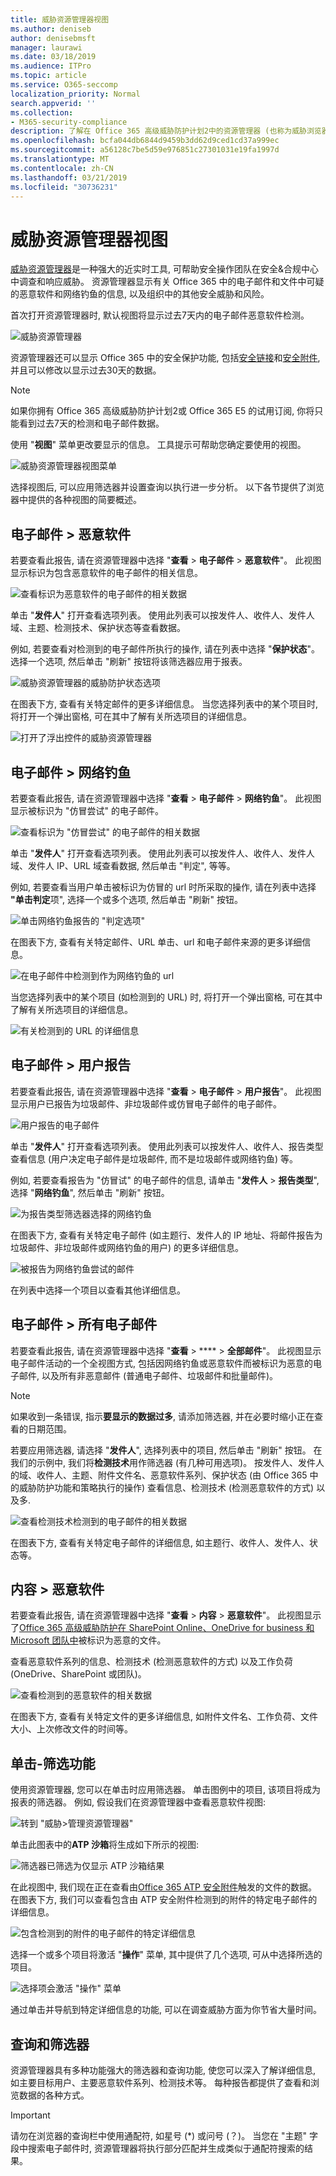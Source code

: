 ```yaml
---
title: 威胁资源管理器视图
ms.author: deniseb
author: denisebmsft
manager: laurawi
ms.date: 03/18/2019
ms.audience: ITPro
ms.topic: article
ms.service: O365-seccomp
localization_priority: Normal
search.appverid: ''
ms.collection:
- M365-security-compliance
description: 了解在 Office 365 高级威胁防护计划2中的资源管理器 (也称为威胁浏览器) 中可用的各种类型的视图。
ms.openlocfilehash: bcfa044db6844d9459b3dd62d9ced1cd37a999ec
ms.sourcegitcommit: a56128c7be5d59e976851c27301031e19fa1997d
ms.translationtype: MT
ms.contentlocale: zh-CN
ms.lasthandoff: 03/21/2019
ms.locfileid: "30736231"
---
```

# <a name="threat-explorer-views"></a>威胁资源管理器视图

[威胁资源管理器](use-explorer-in-security-and-compliance.md)是一种强大的近实时工具, 可帮助安全操作团队在安全&amp;合规中心中调查和响应威胁。 资源管理器显示有关 Office 365 中的电子邮件和文件中可疑的恶意软件和网络钓鱼的信息, 以及组织中的其他安全威胁和风险。 

首次打开资源管理器时, 默认视图将显示过去7天内的电子邮件恶意软件检测。 

![威胁资源管理器](media/ThreatExplorerFirstOpened.png)

资源管理器还可以显示 Office 365 中的安全保护功能, 包括[安全链接](atp-safe-links.md)和[安全附件](atp-safe-attachments.md), 并且可以修改以显示过去30天的数据。 

> [!NOTE]
> 如果你拥有 Office 365 高级威胁防护计划2或 Office 365 E5 的试用订阅, 你将只能看到过去7天的检测和电子邮件数据。
  
使用 "**视图**" 菜单更改要显示的信息。 工具提示可帮助您确定要使用的视图。
  
![威胁资源管理器视图菜单](media/ThreatExplorerViewMenu.png)

选择视图后, 可以应用筛选器并设置查询以执行进一步分析。 以下各节提供了浏览器中提供的各种视图的简要概述。  

## <a name="email--malware"></a>电子邮件 > 恶意软件

若要查看此报告, 请在资源管理器中选择 "**查看** > **电子邮件** > **恶意软件**"。 此视图显示标识为包含恶意软件的电子邮件的相关信息。  

![查看标识为恶意软件的电子邮件的相关数据](media/ExplorerEmailMalwareMenu.png) 

单击 "**发件人**" 打开查看选项列表。 使用此列表可以按发件人、收件人、发件人域、主题、检测技术、保护状态等查看数据。 

例如, 若要查看对检测到的电子邮件所执行的操作, 请在列表中选择 "**保护状态**"。 选择一个选项, 然后单击 "刷新" 按钮将该筛选器应用于报表。

![威胁资源管理器的威胁防护状态选项](media/ThreatExplorerProtectionStatusOptions.png)

在图表下方, 查看有关特定邮件的更多详细信息。 当您选择列表中的某个项目时, 将打开一个弹出窗格, 可在其中了解有关所选项目的详细信息。 

![打开了浮出控件的威胁资源管理器](media/ThreatExplorerMalwareItemSelectedFlyout.png)

## <a name="email--phish"></a>电子邮件 > 网络钓鱼

若要查看此报告, 请在资源管理器中选择 "**查看** > **电子邮件** > **网络钓鱼**"。 此视图显示被标识为 "仿冒尝试" 的电子邮件。  

![查看标识为 "仿冒尝试" 的电子邮件的相关数据](media/ThreatExplorerEmailPhish.png) 

单击 "**发件人**" 打开查看选项列表。 使用此列表可以按发件人、收件人、发件人域、发件人 IP、URL 域查看数据, 然后单击 "判定", 等等。 

例如, 若要查看当用户单击被标识为仿冒的 url 时所采取的操作, 请在列表中选择 **"单击判定**项", 选择一个或多个选项, 然后单击 "刷新" 按钮。

![单击网络钓鱼报告的 "判定选项"](media/ThreatExplorerEmailPhishClickVerdictOptions.png)

在图表下方, 查看有关特定邮件、URL 单击、url 和电子邮件来源的更多详细信息。 

![在电子邮件中检测到作为网络钓鱼的 url](media/ThreatExplorerEmailPhishURLs.png)

当您选择列表中的某个项目 (如检测到的 URL) 时, 将打开一个弹出窗格, 可在其中了解有关所选项目的详细信息。 

![有关检测到的 URL 的详细信息](media/ThreatExplorerEmailPhishURLDetails.png)

## <a name="email--user-reported"></a>电子邮件 > 用户报告

若要查看此报告, 请在资源管理器中选择 "**查看** > **电子邮件** > **用户报告**"。 此视图显示用户已报告为垃圾邮件、非垃圾邮件或仿冒电子邮件的电子邮件。 

![用户报告的电子邮件](media/ThreatExplorerEmailUserReportedViewOptions.png) 

单击 "**发件人**" 打开查看选项列表。 使用此列表可以按发件人、收件人、报告类型查看信息 (用户决定电子邮件是垃圾邮件, 而不是垃圾邮件或网络钓鱼) 等。 

例如, 若要查看报告为 "仿冒试" 的电子邮件的信息, 请单击 "**发件人** > **报告类型**", 选择 "**网络钓鱼**", 然后单击 "刷新" 按钮。

![为报告类型筛选器选择的网络钓鱼](media/ThreatExplorerEmailUserReportedPhishSelected.png)

在图表下方, 查看有关特定电子邮件 (如主题行、发件人的 IP 地址、将邮件报告为垃圾邮件、非垃圾邮件或网络钓鱼的用户) 的更多详细信息。 

![被报告为网络钓鱼尝试的邮件](media/ThreatExplorerEmailPhishUserReportedPhishDetails.png)

在列表中选择一个项目以查看其他详细信息。

## <a name="email--all-email"></a>电子邮件 > 所有电子邮件

若要查看此报告, 请在资源管理器中选择 "**查看** > **** > **全部邮件**"。 此视图显示电子邮件活动的一个全视图方式, 包括因网络钓鱼或恶意软件而被标识为恶意的电子邮件, 以及所有非恶意邮件 (普通电子邮件、垃圾邮件和批量邮件)。 

> [!NOTE]
> 如果收到一条错误, 指示**要显示的数据过多**, 请添加筛选器, 并在必要时缩小正在查看的日期范围。 

若要应用筛选器, 请选择 "**发件人**", 选择列表中的项目, 然后单击 "刷新" 按钮。 在我们的示例中, 我们将**检测技术**用作筛选器 (有几种可用选项)。 按发件人、发件人的域、收件人、主题、附件文件名、恶意软件系列、保护状态 (由 Office 365 中的威胁防护功能和策略执行的操作) 查看信息、检测技术 (检测恶意软件的方式) 以及多. 

![查看检测技术检测到的电子邮件的相关数据](media/0c032eb3-6021-4174-9f06-ff8f30c245ca.png) 

在图表下方, 查看有关特定电子邮件的详细信息, 如主题行、收件人、发件人、状态等。 

## <a name="content--malware"></a>内容 > 恶意软件

若要查看此报告, 请在资源管理器中选择 "**查看** > **内容** > **恶意软件**"。 此视图显示了[Office 365 高级威胁防护在 SharePoint Online、OneDrive for business 和 Microsoft 团队中](atp-for-spo-odb-and-teams.md)被标识为恶意的文件。

查看恶意软件系列的信息、检测技术 (检测恶意软件的方式) 以及工作负荷 (OneDrive、SharePoint 或团队)。 

![查看检测到的恶意软件的相关数据](media/d11dc568-b091-4159-b261-df13d76b520b.png)  

在图表下方, 查看有关特定文件的更多详细信息, 如附件文件名、工作负荷、文件大小、上次修改文件的时间等。 
  
## <a name="click-to-filter-capabilities"></a>单击-筛选功能

使用资源管理器, 您可以在单击时应用筛选器。 单击图例中的项目, 该项目将成为报表的筛选器。 例如, 假设我们在资源管理器中查看恶意软件视图:
  
![转到 "威胁\>管理资源管理器"](media/cab32fa2-66f1-4ad5-bc1d-2bac4dbeb48c.png)
  
单击此图表中的**ATP 沙箱**将生成如下所示的视图: 
  
![筛选器已筛选为仅显示 ATP 沙箱结果](media/7241d7dd-27bc-467d-9db8-6e806c49df14.png)
  
在此视图中, 我们现在正在查看由[Office 365 ATP 安全附件](atp-safe-attachments.md)触发的文件的数据。 在图表下方, 我们可以查看包含由 ATP 安全附件检测到的附件的特定电子邮件的详细信息。
  
![包含检测到的附件的电子邮件的特定详细信息](media/c91fb05c-d1d4-4085-acc6-f7008a415c2a.png)
  
选择一个或多个项目将激活 "**操作**" 菜单, 其中提供了几个选项, 可从中选择所选的项目。 
  
![选择项会激活 "操作" 菜单](media/95f127a4-1b2a-4a76-88b9-096e3ba27d1b.png)
  
通过单击并导航到特定详细信息的功能, 可以在调查威胁方面为你节省大量时间。

## <a name="queries-and-filters"></a>查询和筛选器

资源管理器具有多种功能强大的筛选器和查询功能, 使您可以深入了解详细信息, 如主要目标用户、主要恶意软件系列、检测技术等。 每种报告都提供了查看和浏览数据的各种方式。

> [!IMPORTANT]
> 请勿在浏览器的查询栏中使用通配符, 如星号 (*) 或问号 (？)。 当您在 "主题" 字段中搜索电子邮件时, 资源管理器将执行部分匹配并生成类似于通配符搜索的结果。
